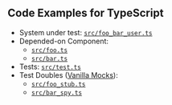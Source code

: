 Code Examples for TypeScript
----------------------------

* System under test: [`src/foo_bar_user.ts`](./example/src/foo_bar_user.ts)
* Depended-on Component:
    * [`src/foo.ts`](./example/src/foo.ts)
    * [`src/bar.ts`](./example/src/bar.ts)
* Tests: [`src/test.ts`](./example/src/test.ts)
* Test Doubles ([Vanilla Mocks](https://github.com/vanilla-manifesto/vanilla-mock-manifesto)):
    * [`src/foo_stub.ts`](./example/src/foo_stub.ts)
    * [`src/bar_spy.ts`](./example/src/bar_spy.ts)
